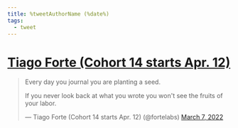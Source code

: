 ```yaml
---
title: %tweetAuthorName (%date%)
tags:
  - tweet
---
```


# [Tiago Forte (Cohort 14 starts Apr. 12)](https://twitter.com/fortelabs/status/1500630833106935818)

> Every day you journal you are planting a seed.  
>   
> If you never look back at what you wrote you won't see the fruits of your labor.
> 
> — Tiago Forte (Cohort 14 starts Apr. 12) (@fortelabs) [March 7, 2022](https://twitter.com/fortelabs/status/1500630833106935818?ref_src=twsrc%5Etfw)